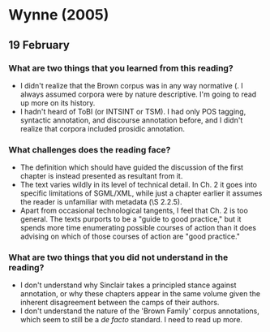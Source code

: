 Wynne (2005)
============

19 February
-----------

### What are two things that you learned from this reading?

-   I didn't realize that the Brown corpus was in any way normative (. I
    always assumed corpora were by nature descriptive. I'm going to read
    up more on its history.
-   I hadn't heard of ToBI (or INTSINT or TSM). I had only POS tagging,
    syntactic annotation, and discourse annotation before, and I didn't
    realize that corpora included prosidic annotation.

### What challenges does the reading face?

-   The definition which should have guided the discussion of the first
    chapter is instead presented as resultant from it.
-   The text varies wildly in its level of technical detail. In Ch. 2 it
    goes into specific limitations of SGML/XML, while just a chapter
    earlier it assumes the reader is unfamiliar with metadata
    (\S 2.2.5).
-   Apart from occasional technological tangents, I feel that Ch. 2 is
    too general. The texts purports to be a "guide to good practice,"
    but it spends more time enumerating possible courses of action than
    it does advising on which of those courses of action are "good
    practice."

### What are two things that you did not understand in the reading?

-   I don't understand why Sinclair takes a principled stance against
    annotation, or why these chapters appear in the same volume given
    the inherent disagreement between the camps of their authors.
-   I don't understand the nature of the 'Brown Family' corpus
    annotations, which seem to still be a *de facto* standard. I need to
    read up more.
